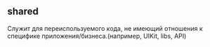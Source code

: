 ## shared

Служит для переиспользуемого кода, не имеющий отношения к специфике приложения/бизнеса.(например, UIKit, libs, API)
